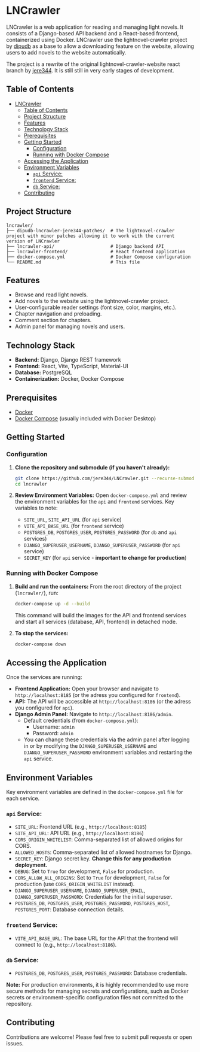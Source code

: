 # LNCrawler

LNCrawler is a web application for reading and managing light novels. It consists of a Django-based API backend and a React-based frontend, containerized using Docker.
LNCrawler use the lightnovel-crawler project by [dipudb](https://github.com/dipu-bd/lightnovel-crawler) as a base to allow a downloading feature on the website, allowing users to add novels to the website automatically.

The project is a rewrite of the original lightnovel-crawler-website react branch by [jere344](https://github.com/jere344). It is still still in very early stages of development.

## Table of Contents

- [LNCrawler](#lncrawler)
  - [Table of Contents](#table-of-contents)
  - [Project Structure](#project-structure)
  - [Features](#features)
  - [Technology Stack](#technology-stack)
  - [Prerequisites](#prerequisites)
  - [Getting Started](#getting-started)
    - [Configuration](#configuration)
    - [Running with Docker Compose](#running-with-docker-compose)
  - [Accessing the Application](#accessing-the-application)
  - [Environment Variables](#environment-variables)
    - [`api` Service:](#api-service)
    - [`frontend` Service:](#frontend-service)
    - [`db` Service:](#db-service)
  - [Contributing](#contributing)

## Project Structure

```
lncrawler/
├── dipudb-lncrawler-jere344-patches/  # The lightnovel-crawler project with minor patches allowing it to work with the current version of LNCrawler
├── lncrawler-api/                     # Django backend API
├── lncrawler-frontend/                # React frontend application
├── docker-compose.yml                 # Docker Compose configuration
└── README.md                          # This file
```

## Features

*   Browse and read light novels.
*   Add novels to the website using the lightnovel-crawler project.
*   User-configurable reader settings (font size, color, margins, etc.).
*   Chapter navigation and preloading.
*   Comment section for chapters.
*   Admin panel for managing novels and users.

## Technology Stack

*   **Backend:** Django, Django REST framework
*   **Frontend:** React, Vite, TypeScript, Material-UI
*   **Database:** PostgreSQL
*   **Containerization:** Docker, Docker Compose

## Prerequisites

*   [Docker](https://docs.docker.com/get-docker/)
*   [Docker Compose](https://docs.docker.com/compose/install/) (usually included with Docker Desktop)

## Getting Started

### Configuration

1.  **Clone the repository and submodule (if you haven't already):**
    ```bash
    git clone https://github.com/jere344/LNCrawler.git --recurse-submodules
    cd lncrawler
    ```

2.  **Review Environment Variables:**
    Open `docker-compose.yml` and review the environment variables for the `api` and `frontend` services.
    Key variables to note:
    *   `SITE_URL`, `SITE_API_URL` (for `api` service)
    *   `VITE_API_BASE_URL` (for `frontend` service)
    *   `POSTGRES_DB`, `POSTGRES_USER`, `POSTGRES_PASSWORD` (for `db` and `api` services)
    *   `DJANGO_SUPERUSER_USERNAME`, `DJANGO_SUPERUSER_PASSWORD` (for `api` service)
    *   `SECRET_KEY` (for `api` service - **important to change for production**)

### Running with Docker Compose

1.  **Build and run the containers:**
    From the root directory of the project (`lncrawler/`), run:
    ```bash
    docker-compose up -d --build
    ```
    This command will build the images for the API and frontend services and start all services (database, API, frontend) in detached mode.

2.  **To stop the services:**
    ```bash
    docker-compose down
    ```

## Accessing the Application

Once the services are running:

*   **Frontend Application:** Open your browser and navigate to `http://localhost:8185` (or the adress you configured for `frontend`).
*   **API:** The API will be accessible at `http://localhost:8186` (or the adress you configured for `api`).
*   **Django Admin Panel:** Navigate to `http://localhost:8186/admin`.
    *   Default credentials (from `docker-compose.yml`):
        *   Username: `admin`
        *   Password: `admin`
    *   You can change these credentials via the admin panel after logging in or by modifying the `DJANGO_SUPERUSER_USERNAME` and `DJANGO_SUPERUSER_PASSWORD` environment variables and restarting the `api` service.

## Environment Variables

Key environment variables are defined in the `docker-compose.yml` file for each service.

### `api` Service:

*   `SITE_URL`: Frontend URL (e.g., `http://localhost:8185`)
*   `SITE_API_URL`: API URL (e.g., `http://localhost:8186`)
*   `CORS_ORIGIN_WHITELIST`: Comma-separated list of allowed origins for CORS.
*   `ALLOWED_HOSTS`: Comma-separated list of allowed hostnames for Django.
*   `SECRET_KEY`: Django secret key. **Change this for any production deployment.**
*   `DEBUG`: Set to `True` for development, `False` for production.
*   `CORS_ALLOW_ALL_ORIGINS`: Set to `True` for development, `False` for production (use `CORS_ORIGIN_WHITELIST` instead).
*   `DJANGO_SUPERUSER_USERNAME`, `DJANGO_SUPERUSER_EMAIL`, `DJANGO_SUPERUSER_PASSWORD`: Credentials for the initial superuser.
*   `POSTGRES_DB`, `POSTGRES_USER`, `POSTGRES_PASSWORD`, `POSTGRES_HOST`, `POSTGRES_PORT`: Database connection details.

### `frontend` Service:

*   `VITE_API_BASE_URL`: The base URL for the API that the frontend will connect to (e.g., `http://localhost:8186`).

### `db` Service:

*   `POSTGRES_DB`, `POSTGRES_USER`, `POSTGRES_PASSWORD`: Database credentials.

**Note:** For production environments, it is highly recommended to use more secure methods for managing secrets and configurations, such as Docker secrets or environment-specific configuration files not committed to the repository.

## Contributing

Contributions are welcome! Please feel free to submit pull requests or open issues.